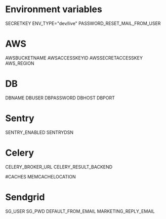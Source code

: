 # Environment variables

SECRETKEY
ENV_TYPE="dev/live"
PASSWORD_RESET_MAIL_FROM_USER

# AWS
AWSBUCKETNAME
AWSACCESSKEYID
AWSSECRETACCESSKEY
AWS_REGION

# DB
DBNAME
DBUSER
DBPASSWORD
DBHOST
DBPORT

# Sentry
SENTRY_ENABLED
SENTRYDSN

# Celery
CELERY_BROKER_URL
CELERY_RESULT_BACKEND

#CACHES
MEMCACHELOCATION

# Sendgrid
SG_USER
SG_PWD
DEFAULT_FROM_EMAIL
MARKETING_REPLY_EMAIL